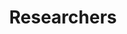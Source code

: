 ---
layout: member
title: Researchers
name: "Christina von Flach"
nickname: "chrisflach"
role: "Research Group Leader"
photo: /assets/images/members/christina-flach.png
email: "flach@ufba.br"
social_links:
- name: Website
  url: "https://christinaflach.github.io/"
- name: Twitter
  url: "chrisflach"
- name: GitHub
  url: "christinaflach"
- name: Google Scholar
  url: "https://scholar.google.com.br/citations?user=E0wk3kMAAAAJ"
- name: ORCID
  url: "https://orcid.org/0000-0001-5172-9641"
bio: "I am a Professor at the Institute of Computing of the Federal University of Bahia since 1990. I hold a PhD degree in Computer Science from the Catholic University of Rio de Janeiro, Brazil (2004), supervised by Prof. Carlos Lucena. In 2019, I took a sabbatical leave at Catholic University of Rio de Janeiro, Brazil. In 2019, I took a sabbatical leave at Faculty of Computer Science, University of Namur, Belgium. Currently, I am on a sabbatical leave at Universidade de São Paulo (USP), Brazil."
research_interests:
  - Technical and social aspects of open source software ecosystems
  - Software evolution
  - Software architecture
  - Software engineering education
  - Open Science
  - Research software sustainability
education:
- degree: "Ph.D. in Computer Science"
  institution: "Catholic University of Rio de Janeiro, Brazil"
  year: "2004"
- degree: "M.Sc. in Computer Science"
  institution: "State University of Campinas, Brazil"
  year: "1992"
- degree: "B.Sc. in Computer Science"
  institution: "Federal University of Bahia, Brazil"
  year: "1987"
current_research: "Currently I am working with..."
---